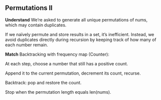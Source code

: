 ## Permutations II
**Understand**
We’re asked to generate all unique permutations of nums, which may contain duplicates.

If we naïvely permute and store results in a set, it’s inefficient. Instead, we avoid duplicates directly during recursion by keeping track of how many of each number remain.

**Match**
Backtracking with frequency map (Counter):

At each step, choose a number that still has a positive count.

Append it to the current permutation, decrement its count, recurse.

Backtrack: pop and restore the count.

Stop when the permutation length equals len(nums).